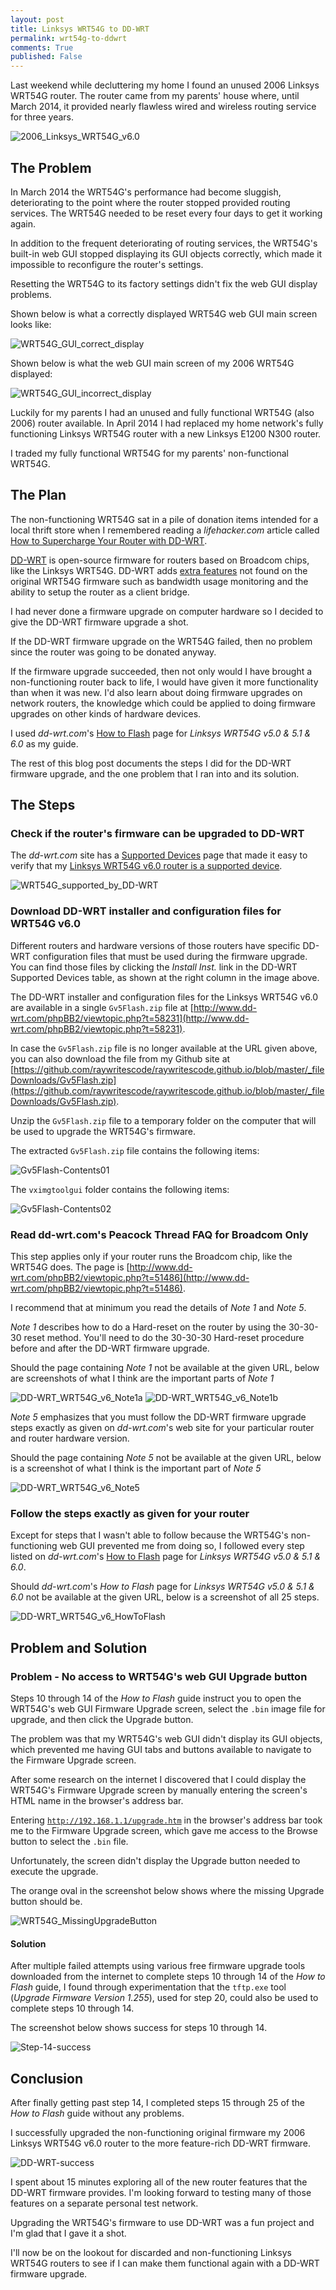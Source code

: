 ```yaml
---
layout: post
title: Linksys WRT54G to DD-WRT  
permalink: wrt54g-to-ddwrt
comments: True
published: False
---
```

Last weekend while decluttering my home I found an unused 2006 Linksys WRT54G router. The router came from my parents' house where, until March 2014, it provided nearly flawless wired and wireless routing service for three years.

![2006_Linksys_WRT54G_v6.0](/images/2014-12-16_01.png)

## The Problem

In March 2014 the WRT54G's performance had become sluggish, deteriorating to the point where the router stopped provided routing services. The WRT54G needed to be reset every four days to get it working again. 

In addition to the frequent deteriorating of routing services, the WRT54G's built-in web GUI stopped displaying its GUI objects correctly, which made it impossible to reconfigure the router's settings. 

Resetting the WRT54G to its factory settings didn't fix the web GUI display problems.

Shown below is what a correctly displayed WRT54G web GUI main screen looks like: 

![WRT54G_GUI_correct_display](/images/2014-12-16_02.png)

Shown below is what the web GUI main screen of my 2006 WRT54G displayed:

![WRT54G_GUI_incorrect_display](/images/2014-12-16_03.png)

Luckily for my parents I had an unused and fully functional WRT54G (also 2006) router available. In April 2014 I had replaced my home network's fully functioning Linksys WRT54G router with a new Linksys E1200 N300 router. 

I traded my fully functional WRT54G for my parents' non-functional WRT54G. 

## The Plan

The non-functioning WRT54G sat in a pile of donation items intended for a local thrift store when I remembered reading a *lifehacker.com* article called [How to Supercharge Your Router with DD-WRT](http://lifehacker.com/how-to-supercharge-your-router-with-dd-wrt-508138224). 

[DD-WRT](http://www.dd-wrt.com/wiki/index.php/What_is_DD-WRT%3F) is open-source firmware for routers based on Broadcom chips, like the Linksys WRT54G. DD-WRT adds [extra features](http://www.dd-wrt.com/wiki/index.php/What_is_DD-WRT%3F#Features) not found on the original WRT54G firmware such as bandwidth usage monitoring and the ability to setup the router as a client bridge.

I had never done a firmware upgrade on computer hardware so I decided to give the DD-WRT firmware upgrade a shot. 

If the DD-WRT firmware upgrade on the WRT54G failed, then no problem since the router was going to be donated anyway. 

If the firmware upgrade succeeded, then not only would I have brought a non-functioning router back to life, I would have given it more functionality than when it was new. I'd also learn about doing firmware upgrades on network routers, the knowledge which could be applied to doing firmware upgrades on other kinds of hardware devices.

I used *dd-wrt.com*'s [How to Flash](http://dd-wrt.com/wiki/index.php/Linksys_WRT54G_v5.0_%26_5.1_%26_6.0#How_To_Flash) page for *Linksys WRT54G v5.0 & 5.1 & 6.0* as my guide. 

The rest of this blog post documents the steps I did for the DD-WRT firmware upgrade, and the one problem that I ran into and its solution.

## The Steps

### Check if the router's firmware can be upgraded to DD-WRT

The *dd-wrt.com* site has a [Supported Devices](http://www.dd-wrt.com/wiki/index.php/Supported_Devices) page that made it easy to verify that my [Linksys WRT54G v6.0 router is a supported device](http://www.dd-wrt.com/wiki/index.php/Supported_Devices#Linksys_.28Wireless_a.2Fb.2Fg.29). 

![WRT54G_supported_by_DD-WRT](/images/2014-12-16_04.png)

### Download DD-WRT installer and configuration files for WRT54G v6.0

Different routers and hardware versions of those routers have specific DD-WRT configuration files that must be used during the firmware upgrade. You can find those files by clicking the *Install Inst.* link in the DD-WRT Supported Devices table, as shown at the right column in the image above.

The DD-WRT installer and configuration files for the Linksys WRT54G v6.0 are available in a single <code>Gv5Flash.zip</code> file at [http://www.dd-wrt.com/phpBB2/viewtopic.php?t=58231](http://www.dd-wrt.com/phpBB2/viewtopic.php?t=58231).

In case the <code>Gv5Flash.zip</code> file is no longer available at the URL given above, you can also download the file from my Github site at [https://github.com/raywritescode/raywritescode.github.io/blob/master/_fileDownloads/Gv5Flash.zip](https://github.com/raywritescode/raywritescode.github.io/blob/master/_fileDownloads/Gv5Flash.zip).

Unzip the <code>Gv5Flash.zip</code> file to a temporary folder on the computer that will be used to upgrade the WRT54G's firmware.

The extracted <code>Gv5Flash.zip</code> file contains the following items:

![Gv5Flash-Contents01](/images/2014-12-16_04b.png)

The <code>vximgtoolgui</code> folder contains the following items:

![Gv5Flash-Contents02](/images/2014-12-16_04c.png)

### Read dd-wrt.com's Peacock Thread FAQ for Broadcom Only

This step applies only if your router runs the Broadcom chip, like the WRT54G does. The page is [http://www.dd-wrt.com/phpBB2/viewtopic.php?t=51486](http://www.dd-wrt.com/phpBB2/viewtopic.php?t=51486).

I recommend that at minimum you read the details of *Note 1* and *Note 5*.

*Note 1* describes how to do a Hard-reset on the router by using the 30-30-30 reset method. You'll need to do the 30-30-30 Hard-reset procedure before and after the DD-WRT firmware upgrade. 

Should the page containing *Note 1* not be available at the given URL, below are screenshots of what I think are the important parts of *Note 1*

![DD-WRT_WRT54G_v6_Note1a](/images/2014-12-16_05a.png)
![DD-WRT_WRT54G_v6_Note1b](/images/2014-12-16_05b.png)

*Note 5* emphasizes that you must follow the DD-WRT firmware upgrade steps exactly as given on *dd-wrt.com*'s web site for your particular router and router hardware version. 

Should the page containing *Note 5* not be available at the given URL, below is a screenshot of what I think is the important part of *Note 5*

![DD-WRT_WRT54G_v6_Note5](/images/2014-12-16_05c.png)

### Follow the steps exactly as given for your router

Except for steps that I wasn't able to follow because the WRT54G's non-functioning web GUI prevented me from doing so, I followed every step listed on *dd-wrt.com*'s [How to Flash](http://dd-wrt.com/wiki/index.php/Linksys_WRT54G_v5.0_%26_5.1_%26_6.0#How_To_Flash) page for *Linksys WRT54G v5.0 & 5.1 & 6.0*.

Should *dd-wrt.com*'s *How to Flash* page for *Linksys WRT54G v5.0 & 5.1 & 6.0* not be available at the given URL, below is a screenshot of all 25 steps.

![DD-WRT_WRT54G_v6_HowToFlash](/images/2014-12-16_06.png)

## Problem and Solution

### Problem - No access to WRT54G's web GUI Upgrade button

Steps 10 through 14 of the *How to Flash* guide instruct you to open the WRT54G's web GUI Firmware Upgrade screen, select the <code>.bin</code> image file for upgrade, and then click the Upgrade button.

The problem was that my WRT54G's web GUI didn't display its GUI objects, which prevented me having GUI tabs and buttons available to navigate to the Firmware Upgrade screen. 

After some research on the internet I discovered that I could display the WRT54G's Firmware Upgrade screen by manually entering the screen's HTML name in the browser's address bar.

Entering <code>http://192.168.1.1/upgrade.htm</code> in the browser's address bar took me to the Firmware Upgrade screen, which gave me access to the Browse button to select the <code>.bin</code> file. 

Unfortunately, the screen didn't display the Upgrade button needed to execute the upgrade. 

The orange oval in the screenshot below shows where the missing Upgrade button should be.

![WRT54G_MissingUpgradeButton](/images/2014-12-16_07.png)

#### Solution

After multiple failed attempts using various free firmware upgrade tools downloaded from the internet to complete steps 10 through 14 of the *How to Flash* guide, I found through experimentation that the <code>tftp.exe</code> tool (*Upgrade Firmware Version 1.255*), used for step 20, could also be used to complete steps 10 through 14.

The screenshot below shows success for steps 10 through 14.

![Step-14-success](/images/2014-12-16_10b.png)

## Conclusion

After finally getting past step 14, I completed steps 15 through 25 of the *How to Flash* guide without any problems.

I successfully upgraded the non-functioning original firmware my 2006 Linksys WRT54G v6.0 router to the more feature-rich DD-WRT firmware. 

![DD-WRT-success](/images/2014-12-16_11.png)

I spent about 15 minutes exploring all of the new router features that the DD-WRT firmware provides. I'm looking forward to testing many of those features on a separate personal test network.

Upgrading the WRT54G's firmware to use DD-WRT was a fun project and I'm glad that I gave it a shot. 

I'll now be on the lookout for discarded and non-functioning Linksys WRT54G routers to see if I can make them functional again with a DD-WRT firmware upgrade.
